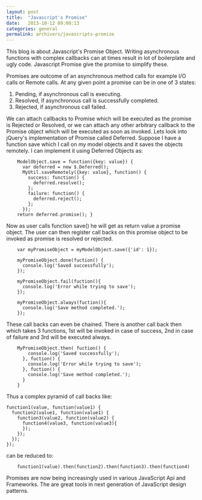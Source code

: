 ```yaml
---
layout: post
title:  "Javascript's Promise"
date:   2013-10-12 09:00:13
categories: general
permalink: archivers/javascripts-promise
---
```

This blog is about Javascript's Promise Object. Writing asynchronous functions with complex callbacks can at times result in lot of boilerplate and ugly code. Javascript Promise give the promise to simplify these.

Promises are outcome of an asynchronous method calls for example I/O calls or Remote calls. At any given point a promise can be in one of 3 states:

1. Pending, if asynchronous call is executing.
2. Resolved, if asynchronous call is successfully completed.
3. Rejected, if asynchronous call failed.

We can attach callbacks to Promise which will be executed as the promise is Rejected or Resolved, or we can attach any other arbitrary callback to the Promise object which will be executed as soon as invoked. Lets look into jQuery's implementation of Promise called Deferred. Suppose I have a function save which I call on my model objects and it saves the objects remotely. I can implement it using Deferred Objects as:

        ModelObject.save = function({key: value}) {
          var deferred = new $.Deferred();
          MyUtil.saveRemotely({key: value}, function() {
            success: function() {
              deferred.resolve();
            };
            failure: function() {
              deferred.reject();
            };
          });
        return deferred.promise(); }

Now as user calls function save() he will get as return value a promise object. The user can then register call backs on this promise object to be invoked as promise is resolved or rejected.

        var myPromiseObject = myModelObject.save({'id': 1});

        myPromiseObject.done(fuction() {
          console.log('Saved successfully');
        });

        myPromiseObject.fail(fuction(){
          console.log('Error while trying to save');
        });

        myPromiseObject.always(fuction(){
          console.log('Save method completed.');
        });

These call backs can even be chained. There is another call back then which takes 3 functions, 1st will be invoked in case of success, 2nd in case of failure and 3rd will be executed always.

        MyPromiseObject.then( fuction() {
            console.log('Saved successfully');
          }, fuction() {
            console.log('Error while trying to save');
          }, fuction() {
            console.log('Save method completed.');
          }
        }

Thus a complex pyramid of call backs like:

    function1(value, function(value1) {
      function2(value1, function(value1) {
        function3(value2, function(value2) {
          function4(value3, function(value3){
          });
        });
      });
    });

can be reduced to:

        function1(value).then(function2).then(function3).then(function4)

Promises are now being increasingly used in various JavaScript Api and Frameworks. The are great tools in next generation of JavaScript design patterns.
